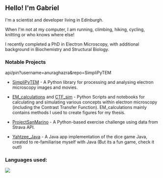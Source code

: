 ## Hello! I'm Gabriel 

I'm a scientist and developer living in Edinburgh. 

When I'm not at my computer, I am running, climbing, hiking, cycling, knitting or who knows where else! 

I recently completed a PhD in Electron Microscopy, with additional background in Biochemistry and Structural Biology.


### Notable Projects
api/pin?username=anuraghazra&repo=SimpliPyTEM
 - [SimpliPyTEM](https://github.com/gabriel-ing/SimpliPyTEM) - A Python library for processing and analysing electron microscopy images and movies. 

 - [EM_calculations](https://github.com/gabriel-ing/EM_calculations) and [CTF_sim](https://github.com/gabriel-ing/CTF_sim) - Python Scripts and notebooks for calculating and simulating various concepts within electron microscopy (including the Contrast Transfer Function). EM_calculations mainly contains methods I used to create figures for my thesis.

 - [ProjectSanMarino](https://github.com/gabriel-ing/ProjectSanMarino) - A Python-based exercise challenge using data from Strava API.

 - [Yahtzee_Java](https://github.com/gabriel-ing/Yahtzee_Java) - A Java app implementation of the dice game Java, created to re-familiarise myself with Java (But its a fun game, check it out!) 


### Languages used:
<p align="left">
  <a href="https://github.com/anuraghazra/github-readme-stats">
    <img src="https://github-readme-stats.vercel.app/api/top-langs/?username=gabriel-ing&layout=compact&langs_count=8&theme=tokyonight&size_weight=0.2&count_weight=0.5" />
  </a>
</p>

